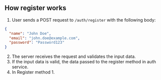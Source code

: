## How register works
1. User sends a POST request to `/auth/register` with the following body:
```json
{
  "name": "John Doe",
  "email": "john.doe@example.com",
  "password": "Password123"
}
```
2. The server receives the request and validates the input data.
3. If the input data is valid, the data passed to the register method in auth service. 
4. In Register method
    1. 